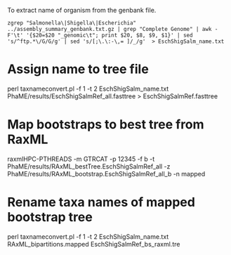 To extract name of organism from the genbank file.
 
```
zgrep "Salmonella\|Shigella\|Escherichia" ../assembly_summary_genbank.txt.gz | grep "Complete Genome" | awk -F'\t' '{$20=$20 "_genomic\t"; print $20, $8, $9, $1}' | sed 's/^ftp.*\/G/G/g' | sed 's/[;\.\:-\,= ]/_/g'  > EschShigSalm_name.txt
```

# Assign name to tree file
perl taxnameconvert.pl -f 1 -t 2 EschShigSalm_name.txt PhaME/results/EschShigSalmRef_all.fasttree > EschShigSalmRef.fasttree


# Map bootstraps to best tree from RaxML

 raxmlHPC-PTHREADS -m GTRCAT -p 12345 -f b -t PhaME/results/RAxML_bestTree.EschShigSalmRef_all -z PhaME/results/RAxML_bootstrap.EschShigSalmRef_all_b -n mapped

# Rename taxa names of mapped bootstrap tree

 perl taxnameconvert.pl -f 1 -t 2 EschShigSalm_name.txt RAxML_bipartitions.mapped EschShigSalmRef_bs_raxml.tre